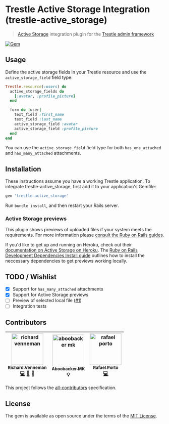 # Trestle Active Storage Integration (trestle-active_storage)

> [Active Storage](https://guides.rubyonrails.org/active_storage_overview.html) integration plugin for the [Trestle admin framework](https://trestle.io)

[![Gem](https://img.shields.io/gem/v/trestle-active_storage.svg)](https://rubygems.org/gems/trestle-active_storage)

## Usage

Define the active storage fields in your Trestle resource and use the `active_storage_field` field type:

```ruby
Trestle.resource(:users) do
  active_storage_fields do
    [:avatar, :profile_picture]
  end

  form do |user|
    text_field :first_name
    text_field :last_name
    active_storage_field :avatar
    active_storage_field :profile_picture
  end
end
```

You can use the `active_storage_field` field type for both `has_one_attached` and `has_many_attached` attachments.

## Installation

These instructions assume you have a working Trestle application. To integrate trestle-active_storage, first add it to your application's Gemfile:

```ruby
gem 'trestle-active_storage'
```

Run `bundle install`, and then restart your Rails server.

### Active Storage previews

This plugin shows previews of uploaded files if your system meets the requirements. For more information please [consult the Ruby on Rails guides](https://edgeguides.rubyonrails.org/active_storage_overview.html#previewing-files).

If you'd like to get up and running on Heroku, check out their [documentation on Active Storage on Heroku](https://devcenter.heroku.com/articles/active-storage-on-heroku#attachment-previews). The [Ruby on Rails Development Dependencies Install guide](https://edgeguides.rubyonrails.org/development_dependencies_install.html#active-storage-setup) outlines how to install the neccessary dependencies to get previews working locally.

## TODO / Wishlist

- [x] Support for `has_many_attached` attachments
- [x] Support for Active Storage previews
- [ ] Preview of selected local file ([#1](https://github.com/richardvenneman/trestle-active_storage/issues/1))
- [ ] Integration tests

## Contributors

| <img src="https://avatars.githubusercontent.com/richardvenneman?s=100" width="100" alt="richard venneman" /><br />[<sub>Richard Venneman</sub>](https://www.cityspotters.com)<br />[💻](https://github.com/richardvenneman/trestle-active_storage/commits?author=richardvenneman) [📖](https://github.com/richardvenneman/trestle-active_storage/commits?author=richardvenneman) 👀 | <img src="https://avatars.githubusercontent.com/tachyons?s=100" width="100" alt="aboobacker mk" /><br />[<sub>Aboobacker MK</sub>](http://aboobacker.in/)<br />💡 | <img src="https://avatars.githubusercontent.com/PunkMaldito?s=100" width="100" alt="rafael porto" /><br />[<sub>Rafael Porto</sub>](http://euodeiovoce.com.br/)<br />[💻](https://github.com/richardvenneman/trestle-active_storage/commits?author=PunkMaldito) |
| :---: | :---: | :---: |

This project follows the [all-contributors](https://github.com/kentcdodds/all-contributors) specification.

## License

The gem is available as open source under the terms of the [MIT License](http://opensource.org/licenses/MIT).
